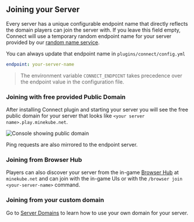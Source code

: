 ## Joining your Server

Every server has a unique configurable endpoint name that directly reflects
the domain players can join the server with.
If you leave this field empty, Connect will use a temporary random endpoint name
for your server provided by our [random name service](https://randomname.minekube.net/).

You can always update that endpoint name in `plugins/connect/config.yml`

```yaml 
endpoint: your-server-name
```

> The environment variable `CONNECT_ENDPOINT` takes precedence over the endpoint value
> in the configuration file.

### Joining with free provided Public Domain

After installing Connect plugin and starting your server
you will see the free public domain for your server that looks like
`<your server name>.play.minekube.net`.

![Console showing public domain](/images/terminal-log.png)

Ping requests are also mirrored to the endpoint server.


### Joining from Browser Hub

Players can also discover your server from the in-game
[Browser Hub](advertising#browser-hub) at `minekube.net`
and can join with the in-game UIs or with the `/browser join <your-server-name>` command.

### Joining from your custom domain

Go to [Server Domains](domains) to learn how to use your own domain for your server.
